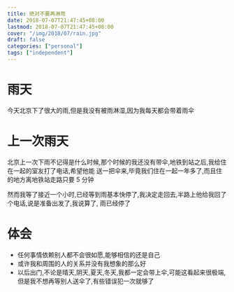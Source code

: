 ```yaml
---
title: 绝对不要再淋雨
date: 2018-07-07T21:47:45+08:00
lastmod: 2018-07-07T21:47:45+08:00
cover: "/img/2018/07/rain.jpg"
draft: false
categories: ["personal"]
tags: ["independent"]
---
```


# 雨天

今天北京下了很大的雨,但是我没有被雨淋湿,因为我每天都会带着雨伞

<!--more-->

# 上一次雨天

北京上一次下雨不记得是什么时候,那个时候的我还没有带伞,地铁到站之后,我给住在一起的室友打了电话,希望他能
送一把伞来,毕竟我们住在一起一年多了,而且住的地方离地铁站走路只要 5 分钟

然而我等了接近一个小时,已经等到雨基本快停了,我决定走回去,半路上他给我回了个电话,说是准备出发了,我说算了,
雨已经停了

# 体会

- 任何事情依赖别人都不会很如愿,能够相信的还是自己
- 或许我和周围的人的关系并没有我想象的那么好
- 以后出门,不论是晴天,阴天,夏天,冬天,我都一定会带上伞,可能这看起来很极端,但是我不想再等别人送伞了,有些错误犯一次就够了
